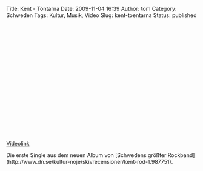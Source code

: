 Title: Kent - Töntarna
Date: 2009-11-04 16:39
Author: tom
Category: Schweden
Tags: Kultur, Musik, Video
Slug: kent-toentarna
Status: published

<p>
<object width="480" height="295">
<param name="movie" value="http://www.youtube-nocookie.com/v/W7dafJ5D8i0&amp;hl=sv&amp;fs=1&amp;"></param><param name="allowFullScreen" value="true"></param><param name="allowscriptaccess" value="always"></param>

<embed src="http://www.youtube-nocookie.com/v/W7dafJ5D8i0&amp;hl=sv&amp;fs=1&amp;" type="application/x-shockwave-flash" allowscriptaccess="always" allowfullscreen="true" width="480" height="295">
</embed>
</object>
  
[Videolink](http://www.youtube.com/watch?v=W7dafJ5D8i0)

</p>
Die erste Single aus dem neuen Album von [Schwedens größter
Rockband](http://www.dn.se/kultur-noje/skivrecensioner/kent-rod-1.987751).

